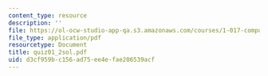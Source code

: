 ```yaml
---
content_type: resource
description: ''
file: https://ol-ocw-studio-app-qa.s3.amazonaws.com/courses/1-017-computing-and-data-analysis-for-environmental-applications-fall-2003/d3cf959bc156ad75ee4efae206539acf_quiz01_2sol.pdf
file_type: application/pdf
resourcetype: Document
title: quiz01_2sol.pdf
uid: d3cf959b-c156-ad75-ee4e-fae206539acf
---
```

